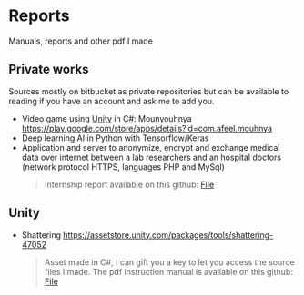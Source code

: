 # Reports
Manuals, reports and other pdf I made

## Private works
Sources mostly on bitbucket as private repositories but can be available to reading if you have an account and ask me to add you.
- Video game using [Unity](https://unity.com/) in C#: Mounyouhnya https://play.google.com/store/apps/details?id=com.afeel.mouhnya
- Deep learning AI in Python with Tensorflow/Keras
- Application and server to anonymize, encrypt and exchange medical data over internet between a lab researchers and an hospital doctors (network protocol HTTPS, languages PHP and MySql)
  > Internship report available on this github: [File](https://github.com/Abysselene/Reports/blob/master/Internship%202018/Axel%20PERIGNON%20-%20Rapport%20de%20stage%20Master%202%20DAPM%20v1.2.pdf)

## Unity
- Shattering
https://assetstore.unity.com/packages/tools/shattering-47052
  > Asset made in C#, I can gift you a key to let you access the source files I made. The pdf instruction manual is available on this github: [File](https://github.com/Abysselene/Reports/blob/master/Shattering.pdf)
